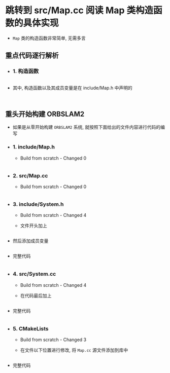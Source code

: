 # 跳转到 src/Map.cc 阅读 Map 类构造函数的具体实现

- `Map` 类的构造函数非常简单, 无需多言


## 重点代码逐行解析


- ### 1. 构造函数

```c++

```

  - 其中, 构造函数以及其成员变量是在 include/Map.h 中声明的

```c++

```

```c++

```


## 重头开始构建 ORBSLAM2

- 如果是从零开始构建 `ORBSLAM2` 系统, 就按照下面给出的文件内容进行代码的编写


- ### 1. include/Map.h

  - Build from scratch - Changed 0

```c++

```


- ### 2. src/Map.cc

  - Build from scratch - Changed 0

```c++

```


- ### 3. include/System.h

  - Build from scratch - Changed 4
 
  - 文件开头加上
 
```c++

```

  - 然后添加成员变量

```c++

```

  - 完整代码

```c++

```


- ### 4. src/System.cc

  - Build from scratch - Changed 4
 
  - 在代码最后加上
 
```c++

```

  - 完整代码

```c++

```


- ### 5. CMakeLists

  - Build from scratch - Changed 3
 
  - 在文件以下位置进行修改, 将 `Map.cc` 源文件添加到库中
 
```cmake

```

  - 完整代码

```cmake

```









